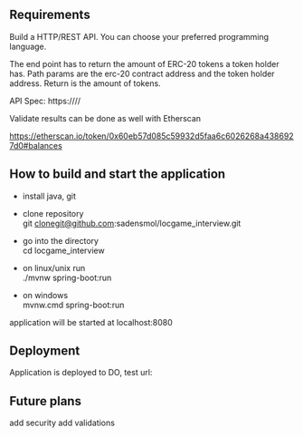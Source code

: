 ## Requirements

Build a HTTP/REST API. You can choose your preferred programming language.

The end point has to return the amount of ERC-20 tokens a token holder has. Path params are the erc-20 contract address and the token holder address. Return is the amount of tokens.

API Spec: https://<HOST>/<ERC-20-Address>/<Token-Holder-Address>

Validate results can be done as well with Etherscan

https://etherscan.io/token/0x60eb57d085c59932d5faa6c6026268a4386927d0#balances


## How to build and start the application
- install java, git

- clone repository  
  git clonegit@github.com:sadensmol/locgame_interview.git

- go into the directory  
  cd locgame_interview

- on linux/unix run  
  ./mvnw spring-boot:run

- on windows  
  mvnw.cmd spring-boot:run

application will be started at localhost:8080


## Deployment

Application is deployed to DO, test url:
[](http://167.71.75.66:8080/0x60eb57d085c59932d5faa6c6026268a4386927d0/0x38765581bb9715ddbcd11205dfdda47334a80daf)

## Future plans

add security 
add validations